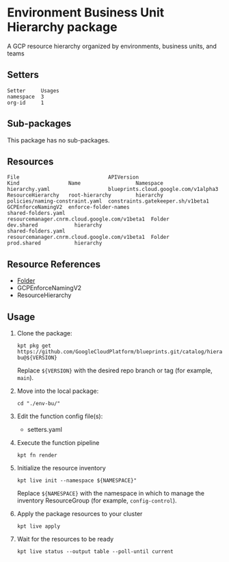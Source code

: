 # Environment Business Unit Hierarchy package

A GCP resource hierarchy organized by environments, business units, and
teams

## Setters

```
Setter     Usages
namespace  3
org-id     1
```

## Sub-packages

This package has no sub-packages.

## Resources

```
File                             APIVersion                                     Kind                Name                  Namespace
hierarchy.yaml                   blueprints.cloud.google.com/v1alpha3           ResourceHierarchy   root-hierarchy        hierarchy
policies/naming-constraint.yaml  constraints.gatekeeper.sh/v1beta1              GCPEnforceNamingV2  enforce-folder-names
shared-folders.yaml              resourcemanager.cnrm.cloud.google.com/v1beta1  Folder              dev.shared            hierarchy
shared-folders.yaml              resourcemanager.cnrm.cloud.google.com/v1beta1  Folder              prod.shared           hierarchy
```

## Resource References

- [Folder](https://cloud.google.com/config-connector/docs/reference/resource-docs/resourcemanager/folder)
- GCPEnforceNamingV2
- ResourceHierarchy

## Usage

1.  Clone the package:
    ```
    kpt pkg get https://github.com/GoogleCloudPlatform/blueprints.git/catalog/hierarchy/env-bu@${VERSION}
    ```
    Replace `${VERSION}` with the desired repo branch or tag
    (for example, `main`).

1.  Move into the local package:
    ```
    cd "./env-bu/"
    ```

1.  Edit the function config file(s):
    - setters.yaml

1.  Execute the function pipeline
    ```
    kpt fn render
    ```

1.  Initialize the resource inventory
    ```
    kpt live init --namespace ${NAMESPACE}"
    ```
    Replace `${NAMESPACE}` with the namespace in which to manage
    the inventory ResourceGroup (for example, `config-control`).

1.  Apply the package resources to your cluster
    ```
    kpt live apply
    ```

1.  Wait for the resources to be ready
    ```
    kpt live status --output table --poll-until current
    ```

